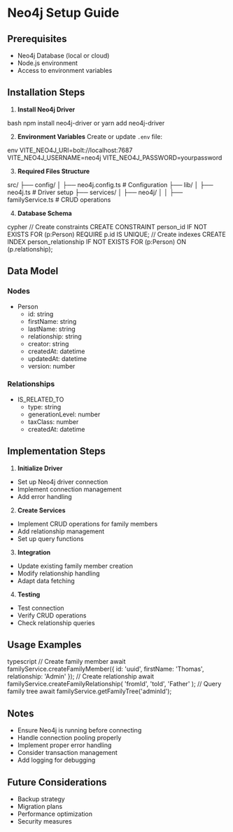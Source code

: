 # Neo4j Setup Guide

## Prerequisites
- Neo4j Database (local or cloud)
- Node.js environment
- Access to environment variables

## Installation Steps

1. **Install Neo4j Driver** 

bash
npm install neo4j-driver
or
yarn add neo4j-driver


2. **Environment Variables**
Create or update `.env` file:

env
VITE_NEO4J_URI=bolt://localhost:7687
VITE_NEO4J_USERNAME=neo4j
VITE_NEO4J_PASSWORD=yourpassword


3. **Required Files Structure**

src/
├── config/
│ ├── neo4j.config.ts # Configuration
├── lib/
│ ├── neo4j.ts # Driver setup
├── services/
│ ├── neo4j/
│ │ ├── familyService.ts # CRUD operations


4. **Database Schema**

cypher
// Create constraints
CREATE CONSTRAINT person_id IF NOT EXISTS
FOR (p:Person) REQUIRE p.id IS UNIQUE;
// Create indexes
CREATE INDEX person_relationship IF NOT EXISTS
FOR (p:Person) ON (p.relationship);



## Data Model

### Nodes
- Person
  - id: string
  - firstName: string
  - lastName: string
  - relationship: string
  - creator: string
  - createdAt: datetime
  - updatedAt: datetime
  - version: number

### Relationships
- IS_RELATED_TO
  - type: string
  - generationLevel: number
  - taxClass: number
  - createdAt: datetime

## Implementation Steps

1. **Initialize Driver**
- Set up Neo4j driver connection
- Implement connection management
- Add error handling

2. **Create Services**
- Implement CRUD operations for family members
- Add relationship management
- Set up query functions

3. **Integration**
- Update existing family member creation
- Modify relationship handling
- Adapt data fetching

4. **Testing**
- Test connection
- Verify CRUD operations
- Check relationship queries

## Usage Examples


typescript
// Create family member
await familyService.createFamilyMember({
id: 'uuid',
firstName: 'Thomas',
relationship: 'Admin'
});
// Create relationship
await familyService.createFamilyRelationship(
'fromId',
'toId',
'Father'
);
// Query family tree
await familyService.getFamilyTree('adminId');


## Notes
- Ensure Neo4j is running before connecting
- Handle connection pooling properly
- Implement proper error handling
- Consider transaction management
- Add logging for debugging

## Future Considerations
- Backup strategy
- Migration plans
- Performance optimization
- Security measures